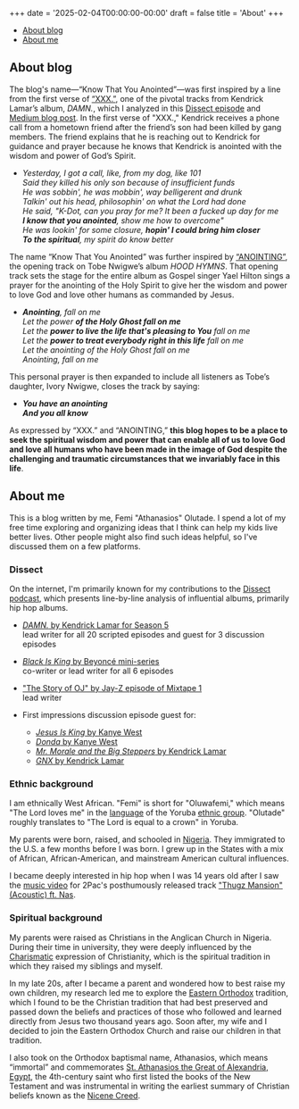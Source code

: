 +++
date = '2025-02-04T00:00:00-00:00'
draft = false
title = 'About'
+++

* [About blog](#about-blog)
* [About me](#about-me)

## About blog

The blog's name—“Know That You Anointed”—was first inspired by a line from the first verse of [“XXX.”](https://open.spotify.com/track/4iYRa2btalAzPZoSYfROqF?si=f5d32766f8004f76), one of the pivotal tracks from Kendrick Lamar’s album, *DAMN.*, which I analyzed in this [Dissect episode](https://open.spotify.com/episode/2X1X0jZMy7t50JEMzG4iFU?si=bf0c5128c8cc4bf9) and [Medium blog post](https://medium.com/@folutade/reflections-on-dissections-s5e14-xxx-pt-1-94715c45ea06). In the first verse of "XXX.," Kendrick receives a phone call from a hometown friend after the friend’s son had been killed by gang members. The friend explains that he is reaching out to Kendrick for guidance and prayer because he knows that Kendrick is anointed with the wisdom and power of God’s Spirit.  

  * *Yesterday, I got a call, like, from my dog, like 101  
    Said they killed his only son because of insufficient funds  
    He was sobbin', he was mobbin', way belligerent and drunk  
    Talkin' out his head, philosophin' on what the Lord had done  
    He said, "K-Dot, can you pray for me? It been a fucked up day for me  
    **I know that you anointed**, show me how to overcome"  
    He was lookin' for some closure, **hopin' I could bring him closer  
    To the spiritual**, my spirit do know better*  

The name “Know That You Anointed” was further inspired by [“ANOINTING”](https://www.youtube.com/watch?v=xgwfzU2KsF0), the opening track on Tobe Nwigwe’s album *HOOD HYMNS*. That opening track sets the stage for the entire album as Gospel singer Yael Hilton sings a prayer for the anointing of the Holy Spirit to give her the wisdom and power to love God and love other humans as commanded by Jesus.  

  * ***Anointing**, fall on me  
    Let the power **of the Holy Ghost fall on me**  
    Let the **power to live the life that's pleasing to You** fall on me  
    Let the **power to treat everybody right in this life** fall on me  
    Let the anointing of the Holy Ghost fall on me  
    Anointing, fall on me*  

This personal prayer is then expanded to include all listeners as Tobe’s daughter, Ivory Nwigwe, closes the track by saying:  

  * ***You have an anointing  
    And you all know***  

As expressed by “XXX.” and “ANOINTING,” **this blog hopes to be a place to seek the spiritual wisdom and power that can enable all of us to love God and love all humans who have been made in the image of God despite the challenging and traumatic circumstances that we invariably face in this life**.  

## About me

This is a blog written by me, Femi "Athanasios" Olutade. I spend a lot of my free time exploring and organizing ideas that I think can help my kids live better lives. Other people might also find such ideas helpful, so I've discussed them on a few platforms.

### Dissect

On the internet, I'm primarily known for my contributions to the [Dissect podcast](https://open.spotify.com/show/2b025hq3gJ17tQdxS3aV43?si=9f291cc30d314dcc), which presents line-by-line analysis of influential albums, primarily hip hop albums.

* [*DAMN.* by Kendrick Lamar for Season 5](https://open.spotify.com/playlist/5HydkaB8goYMoakwxOtRSL?si=24845f2a83e54fc0)  
  lead writer for all 20 scripted episodes and guest for 3 discussion episodes

* [*Black Is King* by Beyoncé mini-series](https://open.spotify.com/playlist/3m6TjWshCxkjlCY3qz5SVa?si=578ef09f6c204135)  
  co-writer or lead writer for all 6 episodes

* ["The Story of OJ" by Jay-Z episode of Mixtape 1](https://open.spotify.com/episode/1HJ3hTEHApX8vBhi4TpC39?si=9ba3d0fb4011463a)  
  lead writer

* First impressions discussion episode guest for:
  * [*Jesus Is King* by Kanye West](https://open.spotify.com/episode/5Sb8UkzS6mUMFEX4DcoPpw?si=800021d4443e4e68)
  * [*Donda* by Kanye West](https://open.spotify.com/episode/3qNw3kZUUkamGF3AdJlZ3i?si=04fe94f4f1bb45fa)
  * [*Mr. Morale and the Big Steppers* by Kendrick Lamar](https://open.spotify.com/episode/4q6k2tzHXRQyWXyq1Jn4or?si=a935b86a29264adc)
  * [*GNX* by Kendrick Lamar](https://open.spotify.com/episode/3gTbVe3g65L0oa5Rsnfc2k?si=00a10084a51d45f4)

### Ethnic background

I am ethnically West African. "Femi" is short for "Oluwafemi," which means "The Lord loves me" in the [language](https://en.wikipedia.org/wiki/Yoruba_language) of the Yoruba [ethnic group](https://en.wikipedia.org/wiki/Yoruba_people). "Olutade" roughly translates to "The Lord is equal to a crown" in Yoruba.

My parents were born, raised, and schooled in [Nigeria](https://www.britannica.com/place/Nigeria). They immigrated to the U.S. a few months before I was born. I grew up in the States with a mix of African, African-American, and mainstream American cultural influences.

I became deeply interested in hip hop when I was 14 years old after I saw the [music video](https://www.youtube.com/watch?v=mVObfpaR2_I) for 2Pac's posthumously released track ["Thugz Mansion" (Acoustic) ft. Nas](https://open.spotify.com/track/3srOaTBnt4SCup2BhVHOp6?si=7bcf65cfe2844702).

### Spiritual background

My parents were raised as Christians in the Anglican Church in Nigeria. During their time in university, they were deeply influenced by the [Charismatic](https://www.christianity.org.uk/article/charismatic-christians) expression of Christianity, which is the spiritual tradition in which they raised my siblings and myself.  

In my late 20s, after I became a parent and wondered how to best raise my own children, my research led me to explore the [Eastern Orthodox](https://a.co/d/7uZMe6S) tradition, which I found to be the Christian tradition that had best preserved and passed down the beliefs and practices of those who followed and learned directly from Jesus two thousand years ago. Soon after, my wife and I decided to join the Eastern Orthodox Church and raise our children in that tradition.  

I also took on the Orthodox baptismal name, Athanasios, which means “immortal” and commemorates [St. Athanasios the Great of Alexandria, Egypt](https://www.oca.org/saints/lives/2007/05/02/101269-saint-athanasius-the-great-patriarch-of-alexandria), the 4th-century saint who first listed the books of the New Testament and was instrumental in writing the earliest summary of Christian beliefs known as the [Nicene Creed](https://en.wikipedia.org/wiki/Nicene_Creed).  

